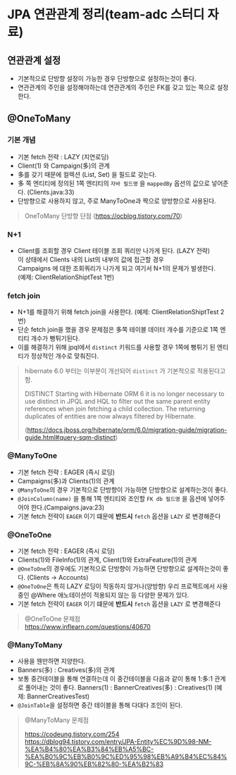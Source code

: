 # JPA 연관관계 정리(team-adc 스터디 자료)

## 연관관계 설정
- 기본적으로 단방향 설정이 가능한 경우 단방향으로 설정하는것이 좋다.
- 연관관계의 주인을 설정해야하는데 연관관계의 주인은 FK를 갖고 있는 쪽으로 설정한다.

## @OneToMany
### 기본 개념
- 기본 fetch 전략 : LAZY (지연로딩)
- Client(1) 와 Campaign(多)의 관계
- 多를 갖기 때문에 컬렉션 (List, Set) 을 필드로 갖는다.
- 多 쪽 엔티티에 정의된 1쪽 엔티티의 `자바 필드명` 을 `mappedBy` 옵션의 값으로 넣어준다. (Clients.java:33)
- 단방향으로 사용하지 않고, 주로 ManyToOne과 짝으로 양방향으로 사용된다. 
> OneToMany 단방향 단점
> (https://ocblog.tistory.com/70)
### N+1
- Client를 조회할 경우 Client 테이블 조회 쿼리만 나가게 된다. (LAZY 전략)  
이 상태에서 Clients 내의 List<Campaign>의 내부의 값에 접근할 경우  
Campaigns 에 대한 조회쿼리가 나가게 되고 여기서 N+1의 문제가 발생한다.  
(예제: ClientRelationShiptTest 1번)

### fetch join
- N+1를 해결하기 위해 fetch join을 사용한다. (예제: ClientRelationShiptTest 2번)
- 단순 fetch join을 했을 경우 문제점은 多쪽 테이블 데이터 개수를 기준으로 1쪽 엔티티 개수가 뻥튀기된다.
- 이를 해결하기 위해 jpql에서 `distinct` 키워드를 사용할 경우 1쪽에 뻥튀기 된 엔티티가 정상적인 개수로 맞춰진다.

> hibernate 6.0 부터는 이부분이 개선되어 `distinct` 가 기본적으로 적용된다고 함.
> 
> DISTINCT
Starting with Hibernate ORM 6 it is no longer necessary to use distinct in JPQL and HQL to filter out the same parent entity references when join fetching a child collection. The returning duplicates of entities are now always filtered by Hibernate.
> 
> (https://docs.jboss.org/hibernate/orm/6.0/migration-guide/migration-guide.html#query-sqm-distinct)


### @ManyToOne
- 기본 fetch 전략 : EAGER (즉시 로딩)
- Campaigns(多)과 Clients(1)의 관계
- `@ManyToOne`의 경우 기본적으로 단방향이 가능하면 단방향으로 설계하는것이 좋다.
- `@JoinColumn(name)` 을 통해 1쪽 엔티티와 조인할 `FK db 필드명` 을 옵션에 넣어주어야 한다.(Campaigns.java:23)
- 기본 fetch 전략이 `EAGER` 이기 떄문에 <b>반드시</b> `fetch` 옵션을 `LAZY` 로 변경해준다

### @OneToOne
- 기본 fetch 전략 : EAGER (즉시 로딩)
- Clients(1)와 FileInfo(1)의 관계, Client(1)와 ExtraFeature(1)의 관계
- `@OneToOne`의 경우에도 기본적으로 단방향이 가능하면 단방향으로 설계하는것이 좋다. (Clients -> Accounts)
- `@OneToOne`은 특히 LAZY 로딩이 작동하지 않거나(양방향) 우리 프로젝트에서 사용중인 @Where 애노테이션이 적용되지 않는 등
  다양한 문제가 있다.
- 기본 fetch 전략이 `EAGER` 이기 떄문에 <b>반드시</b> `fetch` 옵션을 `LAZY` 로 변경해준다

> @OneToOne 문제점  
> https://www.inflearn.com/questions/40670

### @ManyToMany
- 사용을 웬만하면 지양한다.
- Banners(多) : Creatives(多)의 관계
- 보통 중간테이블을 통해 연결하는데 이 중간테이블을 다음과 같이 통해 1:多:1 관계로 풀어내는 것이 좋다.
  Banners(1) : BannerCreatives(多) : Creatives(1)
  (예제: BannerCreativesTest)
- `@JoinTable`을 설정하면 중간 테이블을 통해 다대다 조인이 된다.

> @ManyToMany 문제점
> 
> https://codeung.tistory.com/254
> https://dblog94.tistory.com/entry/JPA-Entity%EC%9D%98-NM-%EA%B4%80%EA%B3%84%EB%A5%BC-%EA%B0%9C%EB%B0%9C%ED%95%98%EB%A9%B4%EC%84%9C-%EB%8A%90%EB%82%80-%EA%B2%83

